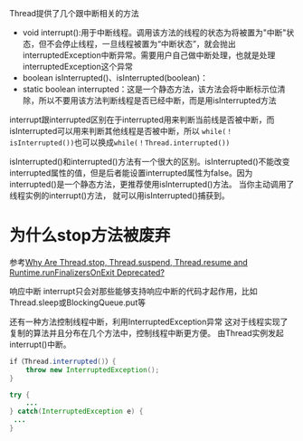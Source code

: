 Thread提供了几个跟中断相关的方法
* void interrupt():用于中断线程。调用该方法的线程的状态为将被置为"中断"状态，但不会停止线程，一旦线程被置为“中断状态”，就会抛出interruptedException中断异常。需要用户自己做中断处理，也就是处理interruptedException这个异常
* boolean isInterrupted()、isInterrupted(boolean)：
* static boolean interrupted：这是一个静态方法，该方法会将中断标示位清除，所以不要用该方法判断线程是否已经中断，而是用isInterrupted方法

interrupt跟interrupted区别在于interrupted用来判断当前线是否被中断，而isInterrupted可以用来判断其他线程是否被中断，所以
`while(！isInterrupted())`也可以换成`while(！Thread.interrupted())`

isInterrupted()和interrupted()方法有一个很大的区别。isInterrupted()不能改变interrupted属性的值，但是后者能设置interrupted属性为false。因为interrupted()是一个静态方法，更推荐使用isInterrupted()方法。
当你主动调用了线程实例的interrupt()方法， 就可以用isInterrupted()捕获到。

# 为什么stop方法被废弃
参考[Why Are Thread.stop, Thread.suspend, Thread.resume and Runtime.runFinalizersOnExit Deprecated?](http://docs.oracle.com/javase/1.5.0/docs/guide/misc/threadPrimitiveDeprecation.html)


响应中断
interrupt只会对那些能够支持响应中断的代码才起作用，比如Thread.sleep或BlockingQueue.put等


还有一种方法控制线程中断，利用InterruptedException异常
这对于线程实现了复制的算法并且分布在几个方法中，控制线程中断更方便。
由Thread实例发起interrupt()中断。
```java
if（Thread.interrupted()）{
    throw new InterruptedException();
}
```

```java
try {
    ...
} catch(InterruptedException e) {
 ...
}
```

